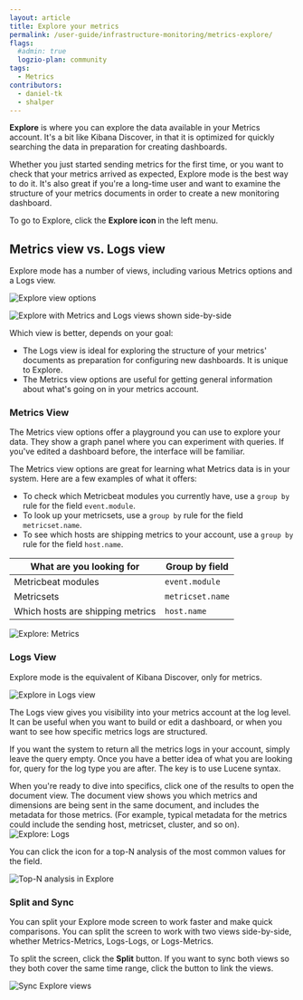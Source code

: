 ```yaml
---
layout: article
title: Explore your metrics
permalink: /user-guide/infrastructure-monitoring/metrics-explore/
flags:
  #admin: true
  logzio-plan: community
tags:
  - Metrics
contributors:
  - daniel-tk
  - shalper
---
```


**Explore** is where you can explore the data available in your Metrics account.
It's a bit like Kibana Discover, in that it is optimized for quickly searching the data in preparation for creating dashboards.

Whether you just started sending metrics for the first time, or you want to check that your metrics arrived as expected, Explore mode is the best way to do it.
It's also great if you're a long-time user and want to examine the structure of your metrics documents in order to create a new monitoring dashboard.

To go to Explore, click the **Explore icon <i class="far fa-compass"></i>** in the left menu.

## Metrics view vs. Logs view

Explore mode has a number of views, including various Metrics options and a Logs view.

![Explore view options](https://dytvr9ot2sszz.cloudfront.net/logz-docs/grafana-explore/grafanalogs-select1.png)

![Explore with Metrics and Logs views shown side-by-side](https://dytvr9ot2sszz.cloudfront.net/logz-docs/grafana-explore/grafana-explore732.png)

Which view is better, depends on your goal:

* The Logs view is ideal for exploring the structure of your metrics' documents as preparation for configuring new dashboards. It is unique to Explore.
* The Metrics view options are useful for getting general information about what's going on in your metrics account.

### Metrics View

The Metrics view options offer a playground you can use to explore your data. They show a graph panel where you can experiment with queries. If you've edited a dashboard before, the interface will be familiar.

The Metrics view options are great for learning what Metrics data is in your system. Here are a few examples of what it offers:

* To check which Metricbeat modules you currently have, use a `group by` rule for the field `event.module`.
* To look up your metricsets, use a `group by` rule for the field `metricset.name`.
* To see which hosts are shipping metrics to your account, use a `group by` rule for the field `host.name`.

| What are you looking for | Group by field |
|---|---|
| Metricbeat modules | `event.module` |
| Metricsets | `metricset.name` |
| Which hosts are shipping metrics | `host.name` |

![Explore: Metrics](https://dytvr9ot2sszz.cloudfront.net/logz-docs/grafana-explore/grafana_explore_metrics2.gif)

### Logs View

Explore mode is the equivalent of Kibana Discover, only for metrics.

![Explore in Logs view](https://dytvr9ot2sszz.cloudfront.net/logz-docs/grafana-explore/grafana-explore-logs-revamp.png)

The Logs view gives you visibility into your metrics account at the log level.
It can be useful when you want to build or edit a dashboard, or when you want to see how specific metrics logs are structured.

If you want the system to return all the metrics logs in your account, simply leave the query empty. Once you have a better idea of what you are looking for, query for the log type you are after. The key is to use Lucene syntax.

When you're ready to dive into specifics, click one of the results to open the document view. The document view shows you which metrics and dimensions are being sent in the same document, and includes the metadata for those metrics. (For example, typical metadata for the metrics could include the sending host, metricset, cluster, and so on).
![Explore: Logs](https://dytvr9ot2sszz.cloudfront.net/logz-docs/grafana-explore/grafana_explore_logs.gif)

You can click the <i class="fas fa-signal"></i> icon for a top-N analysis of the most common values for the field.

![Top-N analysis in Explore](https://dytvr9ot2sszz.cloudfront.net/logz-docs/grafana-explore/grafana-explore-top-n-distribution.png)


### Split and Sync

You can split your Explore mode screen to work faster and make quick comparisons. You can split the screen to work with two views side-by-side, whether Metrics-Metrics, Logs-Logs, or Logs-Metrics.

To split the screen, click the **<i class="fas fa-columns"></i> Split** button.
If you want to sync both views so they both cover the same time range, click the **<i class="fas fa-link"></i>** button to link the views.

![Sync Explore views](https://dytvr9ot2sszz.cloudfront.net/logz-docs/grafana-explore/grafana-split-sync.gif) 

<!--![Sync Grafana Explore views](https://dytvr9ot2sszz.cloudfront.net/logz-docs/grafana-explore/sync-explore-views.png) shows toggle -->

